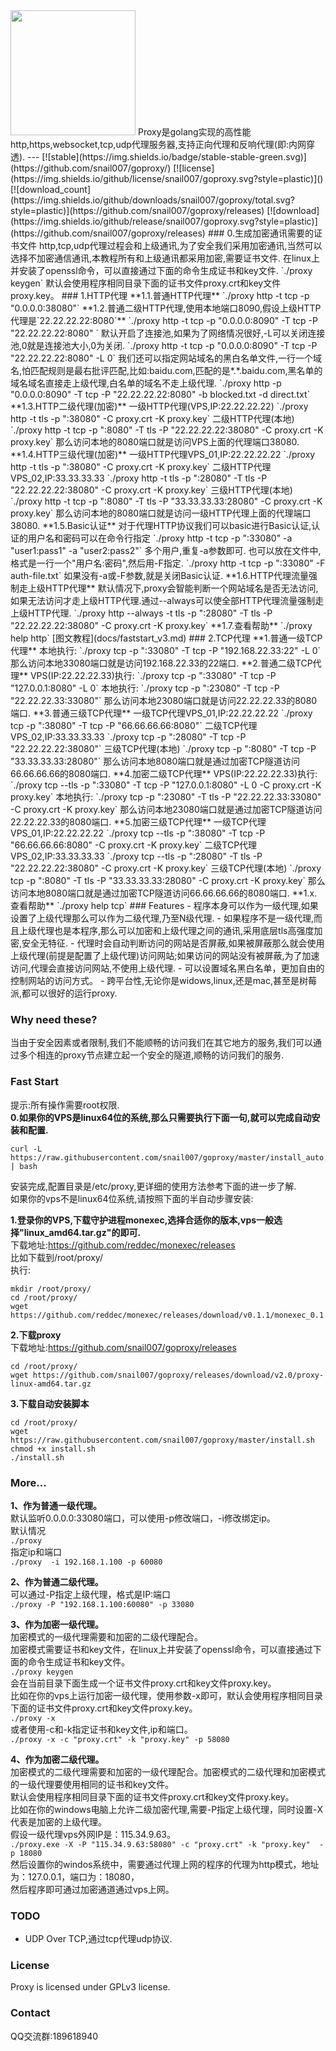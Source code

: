 <img src="https://github.com/snail007/goproxy/blob/master/docs/images/logo.jpg?raw=true" width="200"/>      
Proxy是golang实现的高性能http,https,websocket,tcp,udp代理服务器,支持正向代理和反响代理(即:内网穿透).   
---
[![stable](https://img.shields.io/badge/stable-stable-green.svg)](https://github.com/snail007/goproxy/) [![license](https://img.shields.io/github/license/snail007/goproxy.svg?style=plastic)]() [![download_count](https://img.shields.io/github/downloads/snail007/goproxy/total.svg?style=plastic)](https://github.com/snail007/goproxy/releases) [![download](https://img.shields.io/github/release/snail007/goproxy.svg?style=plastic)](https://github.com/snail007/goproxy/releases)
### 0.生成加密通讯需要的证书文件   
http,tcp,udp代理过程会和上级通讯,为了安全我们采用加密通讯,当然可以选择不加密通信通讯,本教程所有和上级通讯都采用加密,需要证书文件.   
在linux上并安装了openssl命令，可以直接通过下面的命令生成证书和key文件.    
`./proxy keygen`   
默认会使用程序相同目录下面的证书文件proxy.crt和key文件proxy.key。   
### 1.HTTP代理   
**1.1.普通HTTP代理**    
`./proxy http -t tcp -p "0.0.0.0:38080"`   
**1.2.普通二级HTTP代理,使用本地端口8090,假设上级HTTP代理是`22.22.22.22:8080`**     
`./proxy http -t tcp -p "0.0.0.0:8090" -T tcp -P "22.22.22.22:8080" `     
默认开启了连接池,如果为了网络情况很好,-L可以关闭连接池,0就是连接池大小,0为关闭.   
`./proxy http -t tcp -p "0.0.0.0:8090" -T tcp -P "22.22.22.22:8080" -L 0`     
我们还可以指定网站域名的黑白名单文件,一行一个域名,怕匹配规则是最右批评匹配,比如:baidu.com,匹配的是*.*.baidu.com,黑名单的域名域名直接走上级代理,白名单的域名不走上级代理.   
`./proxy http -p "0.0.0.0:8090" -T tcp -P "22.22.22.22:8080"  -b blocked.txt -d direct.txt`    
**1.3.HTTP二级代理(加密)**    
一级HTTP代理(VPS,IP:22.22.22.22)     
`./proxy http -t tls -p ":38080" -C proxy.crt -K proxy.key`    
二级HTTP代理(本地)    
`./proxy http -t tcp -p ":8080" -T tls -P "22.22.22.22:38080" -C proxy.crt -K proxy.key`    
那么访问本地的8080端口就是访问VPS上面的代理端口38080.     
**1.4.HTTP三级代理(加密)**    
一级HTTP代理VPS_01,IP:22.22.22.22   
`./proxy http -t tls -p ":38080" -C proxy.crt -K proxy.key`    
二级HTTP代理VPS_02,IP:33.33.33.33    
`./proxy http -t tls -p ":28080" -T tls -P "22.22.22.22:38080" -C proxy.crt -K proxy.key`    
三级HTTP代理(本地)   
`./proxy http -t tcp -p ":8080" -T tls -P "33.33.33.33:28080" -C proxy.crt -K proxy.key`    
那么访问本地的8080端口就是访问一级HTTP代理上面的代理端口38080.    
**1.5.Basic认证**    
对于代理HTTP协议我们可以basic进行Basic认证,认证的用户名和密码可以在命令行指定   
`./proxy http -t tcp -p ":33080" -a "user1:pass1" -a "user2:pass2"`    
多个用户,重复-a参数即可.   
也可以放在文件中,格式是一行一个"用户名:密码",然后用-F指定.   
`./proxy http -t tcp -p ":33080" -F auth-file.txt`    
如果没有-a或-F参数,就是关闭Basic认证.   
**1.6.HTTP代理流量强制走上级HTTP代理**     
默认情况下,proxy会智能判断一个网站域名是否无法访问,如果无法访问才走上级HTTP代理.通过--always可以使全部HTTP代理流量强制走上级HTTP代理.    
`./proxy http --always -t tls -p ":28080" -T tls -P "22.22.22.22:38080" -C proxy.crt -K proxy.key`     
**1.7.查看帮助**    
`./proxy help http`    
[图文教程](docs/faststart_v3.md)
### 2.TCP代理    
**1.普通一级TCP代理**     
本地执行:    
`./proxy tcp -p ":33080" -T tcp -P "192.168.22.33:22" -L 0`     
那么访问本地33080端口就是访问192.168.22.33的22端口.   
**2.普通二级TCP代理**       
VPS(IP:22.22.22.33)执行:   
`./proxy tcp -p ":33080" -T tcp -P "127.0.0.1:8080" -L 0`    
本地执行:     
`./proxy tcp -p ":23080" -T tcp -P "22.22.22.33:33080"`      
那么访问本地23080端口就是访问22.22.22.33的8080端口.    
**3.普通三级TCP代理**      
一级TCP代理VPS_01,IP:22.22.22.22    
`./proxy tcp -p ":38080" -T tcp -P "66.66.66.66:8080"`     
二级TCP代理VPS_02,IP:33.33.33.33    
`./proxy tcp -p ":28080" -T tcp -P "22.22.22.22:38080"`    
三级TCP代理(本地)     
`./proxy tcp -p ":8080" -T tcp -P "33.33.33.33:28080"`    
那么访问本地8080端口就是通过加密TCP隧道访问66.66.66.66的8080端口.     
**4.加密二级TCP代理**       
VPS(IP:22.22.22.33)执行:   
`./proxy tcp --tls -p ":33080" -T tcp -P "127.0.0.1:8080" -L 0 -C proxy.crt -K proxy.key`    
本地执行:    
`./proxy tcp -p ":23080" -T tls -P "22.22.22.33:33080" -C proxy.crt -K proxy.key`    
那么访问本地23080端口就是通过加密TCP隧道访问22.22.22.33的8080端口.   
**5.加密三级TCP代理**      
一级TCP代理VPS_01,IP:22.22.22.22    
`./proxy tcp --tls -p ":38080" -T tcp -P "66.66.66.66:8080" -C proxy.crt -K proxy.key`    
二级TCP代理VPS_02,IP:33.33.33.33     
`./proxy tcp --tls -p ":28080" -T tls -P "22.22.22.22:38080" -C proxy.crt -K proxy.key`    
三级TCP代理(本地)     
`./proxy tcp -p ":8080" -T tls -P "33.33.33.33:28080" -C proxy.crt -K proxy.key`     
那么访问本地8080端口就是通过加密TCP隧道访问66.66.66.66的8080端口.     
**1.x.查看帮助**  
`./proxy help tcp`  
### Features
- 程序本身可以作为一级代理,如果设置了上级代理那么可以作为二级代理,乃至N级代理.
- 如果程序不是一级代理,而且上级代理也是本程序,那么可以加密和上级代理之间的通讯,采用底层tls高强度加密,安全无特征.
- 代理时会自动判断访问的网站是否屏蔽,如果被屏蔽那么就会使用上级代理(前提是配置了上级代理)访问网站;如果访问的网站没有被屏蔽,为了加速访问,代理会直接访问网站,不使用上级代理.
- 可以设置域名黑白名单，更加自由的控制网站的访问方式。
- 跨平台性,无论你是widows,linux,还是mac,甚至是树莓派,都可以很好的运行proxy.  

### Why need these?
当由于安全因素或者限制,我们不能顺畅的访问我们在其它地方的服务,我们可以通过多个相连的proxy节点建立起一个安全的隧道,顺畅的访问我们的服务.

### Fast Start
提示:所有操作需要root权限.  
**0.如果你的VPS是linux64位的系统,那么只需要执行下面一句,就可以完成自动安装和配置.**   
```shell
curl -L https://raw.githubusercontent.com/snail007/goproxy/master/install_auto.sh | bash
```
安装完成,配置目录是/etc/proxy,更详细的使用方法参考下面的进一步了解.  
如果你的vps不是linux64位系统,请按照下面的半自动步骤安装:  

**1.登录你的VPS,下载守护进程monexec,选择合适你的版本,vps一般选择"linux_amd64.tar.gz"的即可.**      
下载地址:https://github.com/reddec/monexec/releases   
比如下载到/root/proxy/  
执行:  
```shell
mkdir /root/proxy/  
cd /root/proxy/  
wget https://github.com/reddec/monexec/releases/download/v0.1.1/monexec_0.1.1_linux_amd64.tar.gz   
```
**2.下载proxy**  
下载地址:https://github.com/snail007/goproxy/releases   
```shell
cd /root/proxy/  
wget https://github.com/snail007/goproxy/releases/download/v2.0/proxy-linux-amd64.tar.gz    
```
**3.下载自动安装脚本** 
```shell
cd /root/proxy/   
wget https://raw.githubusercontent.com/snail007/goproxy/master/install.sh
chmod +x install.sh   
./install.sh   
```
### More...
**1、作为普通一级代理。**   
默认监听0.0.0.0:33080端口，可以使用-p修改端口，-i修改绑定ip。  
默认情况  
`./proxy`  
指定ip和端口  
`./proxy  -i 192.168.1.100 -p 60080`  

**2、作为普通二级代理。**  
可以通过-P指定上级代理，格式是IP:端口  
`./proxy -P "192.168.1.100:60080" -p 33080`   

**3、作为加密一级代理。**  
加密模式的一级代理需要和加密的二级代理配合。  
加密模式需要证书和key文件，在linux上并安装了openssl命令，可以直接通过下面的命令生成证书和key文件。  
`./proxy keygen`  
会在当前目录下面生成一个证书文件proxy.crt和key文件proxy.key。  
比如在你的vps上运行加密一级代理，使用参数-x即可，默认会使用程序相同目录下面的证书文件proxy.crt和key文件proxy.key。  
`./proxy -x`   
或者使用-c和-k指定证书和key文件,ip和端口。   
`./proxy -x -c "proxy.crt" -k "proxy.key" -p 58080`   

**4、作为加密二级代理。**  
加密模式的二级代理需要和加密的一级代理配合。加密模式的二级代理和加密模式的一级代理要使用相同的证书和key文件。  
默认会使用程序相同目录下面的证书文件proxy.crt和key文件proxy.key。    
比如在你的windows电脑上允许二级加密代理,需要-P指定上级代理，同时设置-X代表是加密的上级代理。   
假设一级代理vps外网IP是：115.34.9.63。    
`./proxy.exe -X -P "115.34.9.63:58080" -c "proxy.crt" -k "proxy.key"  -p 18080`     
然后设置你的windos系统中，需要通过代理上网的程序的代理为http模式，地址为：127.0.0.1，端口为：18080，    
然后程序即可通过加密通道通过vps上网。 
### TODO
- UDP Over TCP,通过tcp代理udp协议.  
### License 
Proxy is licensed under GPLv3 license.
### Contact 
QQ交流群:189618940

 

